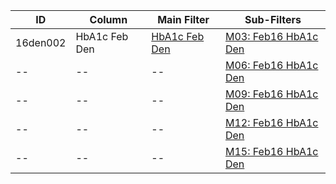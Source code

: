 ID | Column | Main Filter | Sub-Filters | 
-- | ------ | -------| -----------|
16den002| HbA1c Feb Den | [HbA1c Feb Den](https://github.com/Edward-Yao31/Salud-Y-Vida-Report/blob/master/main-filters/den/HbA1c%20Feb%20Den) | [M03: Feb16 HbA1c Den](https://github.com/johnnybender/adastandards2017/blob/master/recommendations/rec001.md)
-- | --| --|[M06: Feb16 HbA1c Den](https://github.com/Edward-Yao31/Salud-Y-Vida-Report/blob/master/sub-filters/den/M06:%20Feb16%20HbA1c%20Den)|
-- | --| --|[M09: Feb16 HbA1c Den](https://github.com/Edward-Yao31/Salud-Y-Vida-Report/blob/master/sub-filters/den/M09:%20Feb16%20HbA1c%20Den)|
-- | --| --|[M12: Feb16 HbA1c Den](https://github.com/Edward-Yao31/Salud-Y-Vida-Report/blob/master/sub-filters/den/M12:%20Feb16%20HbA1c%20Den)|
-- | --| --|[M15: Feb16 HbA1c Den](https://github.com/Edward-Yao31/Salud-Y-Vida-Report/blob/master/sub-filters/den/M15:%20Feb16%20HbA1c%20Den)|
